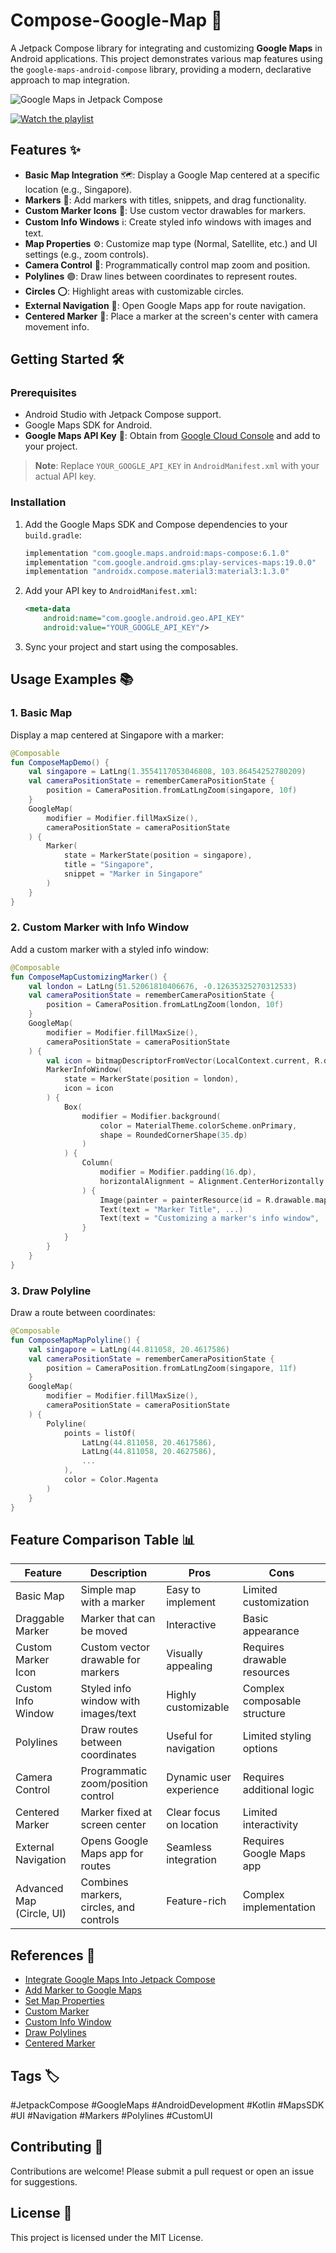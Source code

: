 # Compose-Google-Map 🚀

A Jetpack Compose library for integrating and customizing **Google Maps** in Android applications. This project demonstrates various map features using the `google-maps-android-compose` library, providing a modern, declarative approach to map integration.

![Google Maps in Jetpack Compose](https://miro.medium.com/max/1400/1*ArNSw16ppJ3YIri-vGeIRQ.webp)



[![Watch the playlist](https://github.com/user-attachments/assets/508bc620-3eb5-4321-98fa-685235e4866e)](https://www.youtube.com/playlist?list=PLEpOsyzAgs48RxAcw6QEdqFVZCrXU5ZuC)



## Features ✨

- **Basic Map Integration** 🗺️: Display a Google Map centered at a specific location (e.g., Singapore).
- **Markers** 📍: Add markers with titles, snippets, and drag functionality.
- **Custom Marker Icons** 🎨: Use custom vector drawables for markers.
- **Custom Info Windows** ℹ️: Create styled info windows with images and text.
- **Map Properties** ⚙️: Customize map type (Normal, Satellite, etc.) and UI settings (e.g., zoom controls).
- **Camera Control** 🎥: Programmatically control map zoom and position.
- **Polylines** 🟣: Draw lines between coordinates to represent routes.
- **Circles** ⭕: Highlight areas with customizable circles.
- **External Navigation** 🧭: Open Google Maps app for route navigation.
- **Centered Marker** 🎯: Place a marker at the screen's center with camera movement info.

## Getting Started 🛠️

### Prerequisites
- Android Studio with Jetpack Compose support.
- Google Maps SDK for Android.
- **Google Maps API Key** 🔑: Obtain from [Google Cloud Console](https://console.cloud.google.com/) and add to your project.

> **Note**: Replace `YOUR_GOOGLE_API_KEY` in `AndroidManifest.xml` with your actual API key.

### Installation
1. Add the Google Maps SDK and Compose dependencies to your `build.gradle`:
   ```gradle
   implementation "com.google.maps.android:maps-compose:6.1.0"
   implementation "com.google.android.gms:play-services-maps:19.0.0"
   implementation "androidx.compose.material3:material3:1.3.0"
   ```
2. Add your API key to `AndroidManifest.xml`:
   ```xml
   <meta-data
       android:name="com.google.android.geo.API_KEY"
       android:value="YOUR_GOOGLE_API_KEY"/>
   ```
3. Sync your project and start using the composables.

## Usage Examples 📚

### 1. Basic Map
Display a map centered at Singapore with a marker:
```kotlin
@Composable
fun ComposeMapDemo() {
    val singapore = LatLng(1.3554117053046808, 103.86454252780209)
    val cameraPositionState = rememberCameraPositionState {
        position = CameraPosition.fromLatLngZoom(singapore, 10f)
    }
    GoogleMap(
        modifier = Modifier.fillMaxSize(),
        cameraPositionState = cameraPositionState
    ) {
        Marker(
            state = MarkerState(position = singapore),
            title = "Singapore",
            snippet = "Marker in Singapore"
        )
    }
}
```

### 2. Custom Marker with Info Window
Add a custom marker with a styled info window:
```kotlin
@Composable
fun ComposeMapCustomizingMarker() {
    val london = LatLng(51.52061810406676, -0.12635325270312533)
    val cameraPositionState = rememberCameraPositionState {
        position = CameraPosition.fromLatLngZoom(london, 10f)
    }
    GoogleMap(
        modifier = Modifier.fillMaxSize(),
        cameraPositionState = cameraPositionState
    ) {
        val icon = bitmapDescriptorFromVector(LocalContext.current, R.drawable.pin)
        MarkerInfoWindow(
            state = MarkerState(position = london),
            icon = icon
        ) {
            Box(
                modifier = Modifier.background(
                    color = MaterialTheme.colorScheme.onPrimary,
                    shape = RoundedCornerShape(35.dp)
                )
            ) {
                Column(
                    modifier = Modifier.padding(16.dp),
                    horizontalAlignment = Alignment.CenterHorizontally
                ) {
                    Image(painter = painterResource(id = R.drawable.map), ...)
                    Text(text = "Marker Title", ...)
                    Text(text = "Customizing a marker's info window", ...)
                }
            }
        }
    }
}
```

### 3. Draw Polyline
Draw a route between coordinates:
```kotlin
@Composable
fun ComposeMapMapPolyline() {
    val singapore = LatLng(44.811058, 20.4617586)
    val cameraPositionState = rememberCameraPositionState {
        position = CameraPosition.fromLatLngZoom(singapore, 11f)
    }
    GoogleMap(
        modifier = Modifier.fillMaxSize(),
        cameraPositionState = cameraPositionState
    ) {
        Polyline(
            points = listOf(
                LatLng(44.811058, 20.4617586),
                LatLng(44.811058, 20.4627586),
                ...
            ),
            color = Color.Magenta
        )
    }
}
```

## Feature Comparison Table 📊

| Feature                  | Description                                      | Pros                              | Cons                           |
|--------------------------|--------------------------------------------------|-----------------------------------|-------------------------------- |
| Basic Map                | Simple map with a marker                         | Easy to implement                | Limited customization            |
| Draggable Marker         | Marker that can be moved                         | Interactive                      | Basic appearance                 |
| Custom Marker Icon       | Custom vector drawable for markers               | Visually appealing               | Requires drawable resources      |
| Custom Info Window       | Styled info window with images/text              | Highly customizable              | Complex composable structure     |
| Polylines                | Draw routes between coordinates                  | Useful for navigation            | Limited styling options          |
| Camera Control           | Programmatic zoom/position control               | Dynamic user experience          | Requires additional logic        |
| Centered Marker          | Marker fixed at screen center                    | Clear focus on location          | Limited interactivity            |
| External Navigation      | Opens Google Maps app for routes                 | Seamless integration             | Requires Google Maps app         |
| Advanced Map (Circle, UI)| Combines markers, circles, and controls          | Feature-rich                     | Complex implementation           |

## References 📖

- [Integrate Google Maps Into Jetpack Compose](https://www.boltuix.com/2022/11/integrate-google-maps-into-jetpack.html)
- [Add Marker to Google Maps](https://www.boltuix.com/2022/11/add-marker-to-google-maps-in-android.html)
- [Set Map Properties](https://www.boltuix.com/2022/11/set-properties-on-map-in-android-using.html)
- [Custom Marker](https://www.boltuix.com/2022/11/add-custom-marker-to-google-maps-in.html)
- [Custom Info Window](https://www.boltuix.com/2022/11/custom-info-window-on-map-marker-clicks.html)
- [Draw Polylines](https://www.boltuix.com/2022/11/draw-polylines-on-google-maps-in.html)
- [Centered Marker](https://www.boltuix.com/2022/11/place-marker-on-center-of-screen-on.html)

## Tags 🏷️
#JetpackCompose #GoogleMaps #AndroidDevelopment #Kotlin #MapsSDK #UI #Navigation #Markers #Polylines #CustomUI

## Contributing 🤝
Contributions are welcome! Please submit a pull request or open an issue for suggestions.

## License 📜
This project is licensed under the MIT License.
